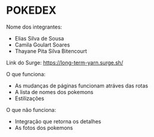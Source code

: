 # POKEDEX

Nome dos integrantes: 
- Elias Silva de Sousa
- Camila Goulart Soares
- Thayane Pita Silva Bitencourt

Link do Surge: https://long-term-yarn.surge.sh/

O que funciona:
- As mudanças de páginas funcionam atráves das rotas
- A lista de nomes dos pokemons
- Estilizações

O que não funciona: 
- Integração que retorna os detalhes
- As fotos dos pokemons
